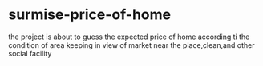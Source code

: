 # surmise-price-of-home
the project is about to guess the expected price of home according ti the condition of area keeping in view of market near the place,clean,and other social facility
